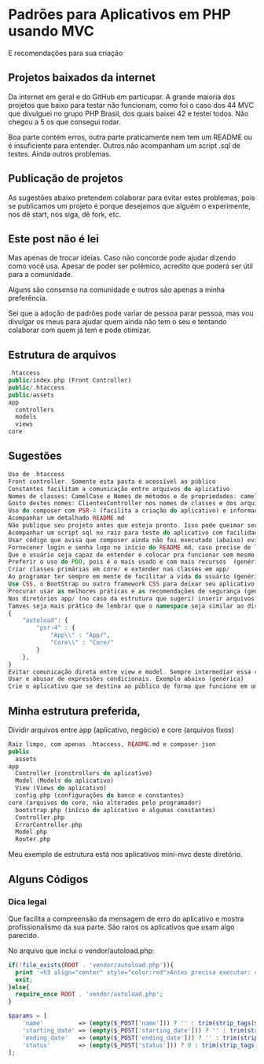 # Padrões para Aplicativos em PHP usando MVC
E recomendações para sua criação

## Projetos baixados da internet
Da internet em geral e do GitHub em particupar. A grande maioria dos projetos que baixo para testar não funcionam, como foi o caso dos 44 MVC que divulguei no grupo PHP Brasil, dos quais baixei 42 e testei todos. Não chegou a 5 os que consegui rodar.

Boa parte contém erros, outra parte praticamente nem tem um README ou é insuficiente para entender.
Outros não acompanham um script .sql de testes.
Ainda outros problemas.

## Publicação de projetos
As sugestões abaixo pretendem colaborar para evitar estes problemas, pois se publicamos um projeto é porque desejamos que alguém o experimente, nos dê start, nos siga, dê fork, etc.

## Este post não é lei
Mas apenas de trocar ideias. Caso não concorde pode ajudar dizendo como você usa. Apesar de poder ser polêmico, acredito que poderá ser útil para a comunidade.

Alguns são consenso na comunidade e outros são apenas a minha preferência.

Sei que a adoção de padrões pode variar de pessoa parar pessoa, mas vou divulgar os meus para ajudar quem ainda não tem o seu e tentando colaborar com quem já tem e pode otimizar.

## Estrutura de arquivos
```php
.htaccess
public/index.php (Front Controller)
public/.htaccess
public/assets
app
  controllers
  models
  views
core
```
## Sugestões
```php
Uso de .htaccess
Front controller. Somente esta pasta é acessível ao público
Constantes facilitam a comunicação entre arquivos do aplicativo
Nomes de classes: CamelCase e Nomes de métodos e de propriedades: camelCase
Gosto destes nomes: ClientesController nos nomes de classes e dos arquivos
Uso do composer com PSR-4 (facilita a criação do aplicativo) e informações sobre o aplicativo e sobre o autor
Acompanhar um detalhado README.md
Não publique seu projeto antes que esteja pronto. Isso pode queimar seu filme. Além de estar pronto capriche no mesmo, faça o seu melhor.
Acompanhar um script sql no raiz para teste do aplicativo com facilidade
Usar código que avisa que composer ainda não foi executado (abaixo) evitando a mensagem de erro
Fornecener login e senha logo no início do README.md, caso precise de login e senha para testar aplicativo
Que o usuário seja capaz de entender e colocar pra funcionar sem mesmo ler o README.md
Preferir o uso do PDO, pois é o mais usado e com mais recursos  (genérica)
Criar classes primárias em core/ e extender nas classes em app/
Ao programar ter sempre em mente de facilitar a vida do usuário (genérica)
Use CSS, o BootStrap ou outro framework CSS para deixar seu aplicativo mais elegante
Procurar usar as melhores práticas e as recomendações de segurança (genérica)
Nos diretórios app/ (no caso da estrutura que sugeri) inserir arquivos README.md com instruções de como o usuário proceder. Exemplo: Criar um controller, um model e uma pasta view para cada tabela extra adicionada. E sempre que achar por bem crie um README.md com orientações
Tamves seja mais prático de lembrar que o namespace seja similar ao diretório. Exemplo:
{
    "autoload": {
        "psr-4" : {
            "App\\" : "App/",
            "Core\\" : "Core/"
        }
    },
}
Evitar comunicação direta entre view e model. Sempre intermediar essa comunicação com o controller
Usar e abusar de expressões condicionais. Exemplo abaixo (genérica)
Crie o aplicativo que se destina ao público de forma que funcione em uma pasta do docRoot, pois se exigir um virtualhost dificulta o teste será mais trabalhoso.
```

## Minha estrutura preferida, 
Dividir arquivos entre app (aplicativo, negócio) e core (arquivos fixos)
```php
Raiz limpo, com apenas .htaccess, README.md e composer.json
public
  assets
app
  Controller (constrollers do aplicativo)
  Model (Models do aplicativo)
  View (Views do aplicativo)
  config.php (configurações do banco e constantes)
core (arquivos do core, não alterados pelo programador)
  bootstrap.php (início do aplicativo e algumas constantes)
  Controller.php
  ErrorController.php
  Model.php
  Router.php
```
Meu exemplo de estrutura está nos aplicativos mini-mvc deste diretório.

## Alguns Códigos

### Dica legal
Que facilita a compreensão da mensagem de erro do aplicativo e mostra profissionalismo da sua parte.
São raros os aplicativos que usam algo parecido.

No arquivo que inclui o vendor/autoload.php:
```php
if(!file_exists(ROOT . 'vendor/autoload.php')){
  print '<h3 align="center" style="color:red">Antes precisa executar: composer dumpautoload no raiz do aplicativo!</h3>';
  exit;
}else{
  require_once ROOT . 'vendor/autoload.php';
}
```
```php
$params = [
    'name'          => (empty($_POST['name'])) ? '' : trim(strip_tags($_POST['name'])),
    'starting_date' => (empty($_POST['starting_date'])) ? '' : trim(strip_tags($_POST['starting_date'])),
    'ending_date'   => (empty($_POST['ending_date'])) ? '' : trim(strip_tags($_POST['ending_date'])),
    'status'        => (empty($_POST['status'])) ? 0 : trim(strip_tags($_POST['status']))
];
```


